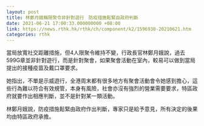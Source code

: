 ```yaml
---
layout: post
title: 林鄭月娥稱限聚令非針對遊行　防疫措施鬆緊由政府判斷
date: 2021-06-21 17:00:33.000000000 +08:00
link: https://news.rthk.hk/rthk/ch/component/k2/1596930-20210621.htm
categories: rthk
---
```


當局放寬社交距離措施，但4人限聚令維持不變，行政長官林鄭月娥說，過去599G章並非針對遊行，而是針對聚會，如果聚會活動在室內，較易可以做到當局提出的接種疫苗及戴口罩要求。

她指出，不單是示威遊行，全港周末都有很多地方有聚會活動會令她感到擔心，這些行為難以符合有效規管，本身有風險，社會亦沒有強烈的營業需要要求，特區政府就要作出相應判斷，並不是針對某一類活動。

林鄭月娥說，防疫措施鬆緊由政府作出判斷，專家只是給予意見，所有決定的後果均由特區政府承擔。
